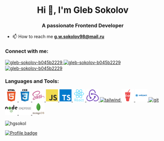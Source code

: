 <h1 align="center">Hi 👋, I'm Gleb Sokolov</h1>
<h3 align="center">A passionate Frontend Developer</h3>

- 📫 How to reach me **<a href="mailto:g.w.sokolov98@mail.ru">g.w.sokolov98@mail.ru</a>**

<h3 align="left">Connect with me:</h3>
<p align="left">
  <a href="https://linkedin.com/in/gleb-sokolov-b045b2229" target="blank">
    <img align="center" src="https://cdn.jsdelivr.net/npm/simple-icons@3.0.1/icons/linkedin.svg" alt="gleb-sokolov-b045b2229" height="30" width="40" />
  </a>
  <a href="https://www.instagram.com/g.sokol.off/" target="blank">
    <img align="center" src="https://cdn.jsdelivr.net/npm/simple-icons@3.0.1/icons/instagram.svg" alt="gleb-sokolov-b045b2229" height="30" width="40" />
  </a>
  <a href="https://t.me/NinjsWay" target="blank">
    <img align="center" src="https://cdn.jsdelivr.net/npm/simple-icons@7.0.0/icons/telegram.svg" alt="gleb-sokolov-b045b2229" height="30" width="40" />
  </a>
<!--   <a href="https://www.codewars.com/users/SokG" target="blank">
    <img align="center" src="https://cdn.jsdelivr.net/npm/simple-icons@3.0.1/icons/github.svg" alt="https://www.codewars.com/users/SokG" height="30" width="40" />
  </a> -->
</p>

<h3 align="left">Languages and Tools:</h3>
<p align="left"> 
  <a href="https://www.w3.org/html/" target="_blank" rel="noreferrer"> 
    <img src="https://raw.githubusercontent.com/devicons/devicon/master/icons/html5/html5-original-wordmark.svg" alt="html5" width="40" height="40"/> 
  </a> 
  <a href="https://www.w3schools.com/css/" target="_blank" rel="noreferrer"> 
    <img src="https://raw.githubusercontent.com/devicons/devicon/master/icons/css3/css3-original-wordmark.svg" alt="css3" width="40" height="40"/> 
  </a> 
  <a href="https://sass-lang.com" target="_blank" rel="noreferrer"> 
    <img src="https://raw.githubusercontent.com/devicons/devicon/master/icons/sass/sass-original.svg" alt="sass" width="40" height="40"/> 
  </a> 
  <a href="https://developer.mozilla.org/en-US/docs/Web/JavaScript" target="_blank" rel="noreferrer"> 
    <img src="https://raw.githubusercontent.com/devicons/devicon/master/icons/javascript/javascript-original.svg" alt="javascript" width="40" height="40"/> 
  </a> 
  <a href="https://www.typescriptlang.org/" target="_blank" rel="noreferrer"> 
    <img src="https://raw.githubusercontent.com/devicons/devicon/master/icons/typescript/typescript-original.svg" alt="typescript" width="40" height="40"/> 
  </a> 
  <a href="https://reactjs.org/" target="_blank" rel="noreferrer"> 
    <img src="https://raw.githubusercontent.com/devicons/devicon/master/icons/react/react-original-wordmark.svg" alt="react" width="40" height="40"/> 
  </a> 
  <a href="https://redux.js.org" target="_blank" rel="noreferrer"> 
    <img src="https://raw.githubusercontent.com/devicons/devicon/master/icons/redux/redux-original.svg" alt="redux" width="40" height="40"/> 
  </a> 
   <a href="https://tailwindcss.com/" target="_blank" rel="noreferrer"> 
    <img src="https://www.vectorlogo.zone/logos/tailwindcss/tailwindcss-icon.svg" alt="tailwind" width="40" height="40"/> 
  </a> 
  <a href="https://gulpjs.com" target="_blank" rel="noreferrer"> 
    <img src="https://raw.githubusercontent.com/devicons/devicon/master/icons/gulp/gulp-plain.svg" alt="gulp" width="40" height="40"/> 
  </a>
  <a href="https://webpack.js.org" target="_blank" rel="noreferrer"> 
    <img src="https://raw.githubusercontent.com/devicons/devicon/d00d0969292a6569d45b06d3f350f463a0107b0d/icons/webpack/webpack-original-wordmark.svg" alt="webpack" width="40" height="40"/> 
  </a>
  <a href="https://git-scm.com/" target="_blank" rel="noreferrer"> 
    <img src="https://www.vectorlogo.zone/logos/git-scm/git-scm-icon.svg" alt="git" width="40" height="40"/> 
  </a>
  <a href="https://nodejs.org" target="_blank" rel="noreferrer"> 
    <img src="https://raw.githubusercontent.com/devicons/devicon/master/icons/nodejs/nodejs-original-wordmark.svg" alt="nodejs" width="40" height="40"/> 
  </a>
   <a href="https://expressjs.com" target="_blank" rel="noreferrer">
     <img src="https://raw.githubusercontent.com/devicons/devicon/master/icons/express/express-original-wordmark.svg" alt="express" width="40" height="40"/> 
   </a> 
  <a href="https://www.mongodb.com/" target="_blank" rel="noreferrer"> 
    <img src="https://raw.githubusercontent.com/devicons/devicon/master/icons/mongodb/mongodb-original-wordmark.svg" alt="mongodb" width="40" height="40"/> 
  </a>
</p>
<p><img align="center" src="https://github-readme-stats.vercel.app/api/top-langs?username=hgsokol&show_icons=true&locale=en&layout=compact&theme=tokyonight" alt="hgsokol" /></p>

[![Profile badge](https://www.codewars.com/users/SokG/badges/small)](https://www.codewars.com/users/SokG)
